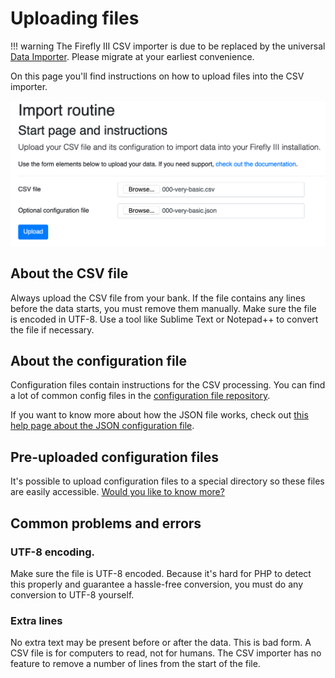 # Uploading files

!!! warning
    The Firefly III CSV importer is due to be replaced by the universal [Data Importer](https://docs.firefly-iii.org/data-importer/). Please migrate at your earliest convenience.

On this page you'll find instructions on how to upload files into the CSV importer.

![Upload files.](./images/upload.png)

## About the CSV file

Always upload the CSV file from your bank. If the file contains any lines before the data starts, you must remove them manually. Make sure the file is encoded in UTF-8. Use a tool like Sublime Text or Notepad++ to convert the file if necessary. 

## About the configuration file

Configuration files contain instructions for the CSV processing. You can find a lot of common config files in the [configuration file repository](https://github.com/firefly-iii/import-configurations).

If you want to know more about how the JSON file works, check out [this help page about the JSON configuration file](../help/json.md).

## Pre-uploaded configuration files

It's possible to upload configuration files to a special directory so these files are easily accessible. [Would you like to know more?](../help/config.md)

## Common problems and errors

### UTF-8 encoding.

Make sure the file is UTF-8 encoded. Because it's hard for PHP to detect this properly and guarantee a hassle-free conversion, you must do any conversion to UTF-8 yourself.

### Extra lines

No extra text may be present before or after the data. This is bad form. A CSV file is for computers to read, not for humans. The CSV importer has no feature to remove a number of lines from the start of the file.